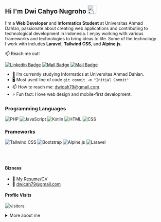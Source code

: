 ## Hi I'm Dwi Cahyo Nugroho <img src="https://user-images.githubusercontent.com/1303154/88677602-1635ba80-d120-11ea-84d8-d263ba5fc3c0.gif" width="28px" alt="hi">

I'm a **Web Developer** and **Informatics Student** at Universitas Ahmad Dahlan, passionate about creating web applications and contributing to technological development in Indonesia. I enjoy working with various frameworks and technologies to bring ideas to life. Some of the technology I work with includes **Laravel**, **Tailwind CSS**, and **Alpine.js**.

:mailbox: Reach me out!

[![Linkedin Badge](https://img.shields.io/badge/-Dwi_Cahyo_Nugroho-0e76a8?style=flat&labelColor=0e76a8&logo=linkedin&logoColor=white)]([https://www.linkedin.com/in/dwicah79](https://www.linkedin.com/in/dwicahyonugroho30/)) [![Mail Badge](https://img.shields.io/badge/-@dwicah79-e84393?style=flat&labelColor=e84393&logo=instagram&logoColor=white)](https://www.instagram.com/dwicah79/) [![Mail Badge](https://img.shields.io/badge/-dwicah79-c0392b?style=flat&labelColor=c0392b&logo=gmail&logoColor=white)](mailto:dwicah79@gmail.com)

- 🔭 I’m currently studying Informatics at Universitas Ahmad Dahlan.
- :desktop_computer: Most used line of code `git commit -m "Initial Commit"`
- 📫 How to reach me: dwicah79@gmail.com.
- ⚡ Fun fact: I love web design and mobile-first development.

### Programming Languages

![PHP](https://img.shields.io/badge/PHP-777BB4?style=for-the-badge&logo=php&logoColor=white) ![JavaScript](https://img.shields.io/badge/JavaScript-323330?style=for-the-badge&logo=javascript&logoColor=F7DF1E) ![Kotlin](https://img.shields.io/badge/Kotlin-0095D5?&style=for-the-badge&logo=kotlin&logoColor=white) ![HTML](https://img.shields.io/badge/HTML-E34F26?style=for-the-badge&logo=html5&logoColor=white) ![CSS](https://img.shields.io/badge/CSS-1572B6?style=for-the-badge&logo=css3&logoColor=white)

### Frameworks

![Tailwind CSS](https://img.shields.io/badge/TailwindCSS-06B6D4?style=for-the-badge&logo=tailwind-css&logoColor=white) ![Bootstrap](https://img.shields.io/badge/Bootstrap-563D7C?style=for-the-badge&logo=bootstrap&logoColor=white) ![Alpine.js](https://img.shields.io/badge/AlpineJS-8BC0D0?style=for-the-badge&logo=alpine.js&logoColor=black) ![Laravel](https://img.shields.io/badge/Laravel-FF2D20?style=for-the-badge&logo=laravel&logoColor=white)

<br />
<br />

#### Bizness
- :paperclip: [My Resume/CV](https://github.com/dwicah79)
- :email: dwicah79@gmail.com

#### Profile Visits

![visitors](https://visitor-badge.glitch.me/badge?page_id=dwicah79)

<details>
<summary>
  More about me
</summary>

<br >

I enjoy sharing knowledge, putting together tutorials, and contributing to open-source projects to help fellow developers. I also enjoy learning new technologies and frameworks.

#### Github Stats

![Dwi Cahyo's github stats](https://github-readme-stats.vercel.app/api?username=dwicah79&count_private=true&theme=tokyonight&hide=contribs,prs)

</details>
